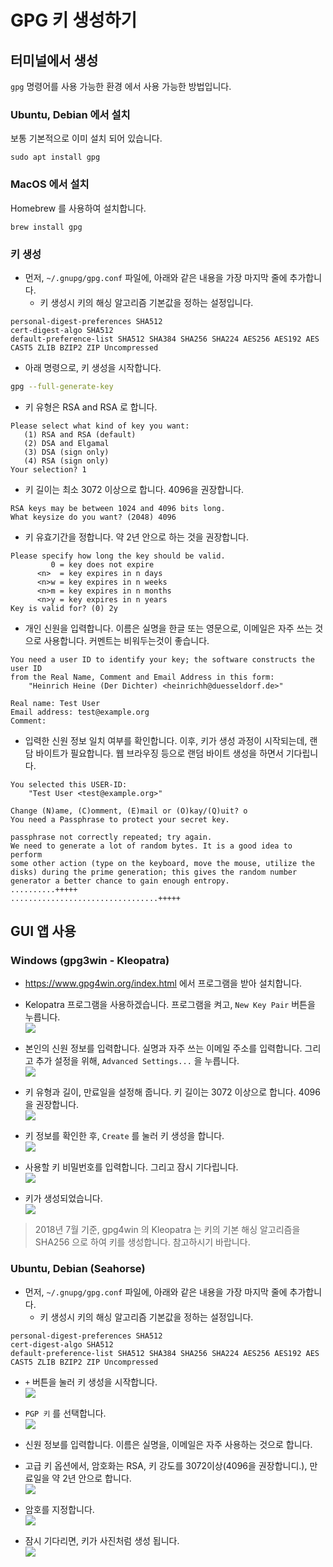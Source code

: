 # GPG 키 생성하기

## 터미널에서 생성
`gpg` 명령어를 사용 가능한 환경 에서 사용 가능한 방법입니다.

### Ubuntu, Debian 에서 설치
보통 기본적으로 이미 설치 되어 있습니다.
```
sudo apt install gpg
```

### MacOS 에서 설치
Homebrew 를 사용하여 설치합니다.
```
brew install gpg
```

### 키 생성

- 먼저, `~/.gnupg/gpg.conf` 파일에, 아래와 같은 내용을 가장 마지막 줄에 추가합니다.
    - 키 생성시 키의 해싱 알고리즘 기본값을 정하는 설정입니다.
```
personal-digest-preferences SHA512
cert-digest-algo SHA512
default-preference-list SHA512 SHA384 SHA256 SHA224 AES256 AES192 AES CAST5 ZLIB BZIP2 ZIP Uncompressed
```

- 아래 명령으로, 키 생성을 시작합니다.
```bash
gpg --full-generate-key
```

- 키 유형은 RSA and RSA 로 합니다.
```
Please select what kind of key you want:
   (1) RSA and RSA (default)
   (2) DSA and Elgamal
   (3) DSA (sign only)
   (4) RSA (sign only)
Your selection? 1
```

- 키 길이는 최소 3072 이상으로 합니다. 4096을 권장합니다.
```
RSA keys may be between 1024 and 4096 bits long.
What keysize do you want? (2048) 4096
```

- 키 유효기간을 정합니다. 약 2년 안으로 하는 것을 권장합니다.
```
Please specify how long the key should be valid.
         0 = key does not expire
      <n>  = key expires in n days
      <n>w = key expires in n weeks
      <n>m = key expires in n months
      <n>y = key expires in n years
Key is valid for? (0) 2y
```

- 개인 신원을 입력합니다. 이름은 실명을 한글 또는 영문으로, 이메일은 자주 쓰는 것으로 사용합니다. 커멘트는 비워두는것이 좋습니다.
```
You need a user ID to identify your key; the software constructs the user ID
from the Real Name, Comment and Email Address in this form:
    "Heinrich Heine (Der Dichter) <heinrichh@duesseldorf.de>"

Real name: Test User
Email address: test@example.org
Comment: 
```

- 입력한 신원 정보 일치 여부를 확인합니다. 이후, 키가 생성 과정이 시작되는데, 랜담 바이트가 필요합니다. 웹 브라우징 등으로 랜덤 바이트 생성을 하면서 기다립니다.
```
You selected this USER-ID:
    "Test User <test@example.org>"

Change (N)ame, (C)omment, (E)mail or (O)kay/(Q)uit? o
You need a Passphrase to protect your secret key.

passphrase not correctly repeated; try again.
We need to generate a lot of random bytes. It is a good idea to perform
some other action (type on the keyboard, move the mouse, utilize the
disks) during the prime generation; this gives the random number
generator a better chance to gain enough entropy.
..........+++++
.................................+++++
```

## GUI 앱 사용

### Windows (gpg3win - Kleopatra)
- https://www.gpg4win.org/index.html 에서 프로그램을 받아 설치합니다.
- Kelopatra 프로그램을 사용하겠습니다. 프로그램을 켜고, `New Key Pair` 버튼을 누릅니다.   
![](images/gpg-windows-1.png)

- 본인의 신원 정보를 입력합니다. 실명과 자주 쓰는 이메일 주소를 입력합니다. 그리고 추가 설정을 위해, `Advanced Settings...` 을 누릅니다.   
![](images/gpg-windows-2.png)

- 키 유형과 길이, 만료일을 설정해 줍니다. 키 길이는 3072 이상으로 합니다. 4096을 권장합니다.   
![](images/gpg-windows-3.png)

- 키 정보를 확인한 후, `Create` 를 눌러 키 생성을 합니다.   
![](images/gpg-windows-4.png)

- 사용할 키 비밀번호를 입력합니다. 그리고 잠시 기다립니다.   
![](images/gpg-windows-5.png)

- 키가 생성되었습니다.   
![](images/gpg-windows-6.png)

> 2018년 7월 기준, gpg4win 의 Kleopatra 는 키의 기본 해싱 알고리즘을 SHA256 으로 하여 키를 생성합니다. 참고하시기 바랍니다.

### Ubuntu, Debian (Seahorse)
- 먼저, `~/.gnupg/gpg.conf` 파일에, 아래와 같은 내용을 가장 마지막 줄에 추가합니다.
    - 키 생성시 키의 해싱 알고리즘 기본값을 정하는 설정입니다.
```
personal-digest-preferences SHA512
cert-digest-algo SHA512
default-preference-list SHA512 SHA384 SHA256 SHA224 AES256 AES192 AES CAST5 ZLIB BZIP2 ZIP Uncompressed
```

- `+` 버튼을 눌러 키 생성을 시작합니다.   
![](images/linux-seahorse-1.png)

- `PGP 키` 를 선택합니다.   
![](images/linux-seahorse-2.png)

- 신원 정보를 입력합니다. 이름은 실명을, 이메일은 자주 사용하는 것으로 합니다.
- 고급 키 옵션에서, 암호화는 RSA, 키 강도를 3072이상(4096을 권장합니디.), 만료일을 약 2년 안으로 합니다.   
![](images/linux-seahorse-3.png)

- 암호를 지정합니다.   
![](images/linux-seahorse-4.png)

- 잠시 기다리면, 키가 사진처럼 생성 됩니다.   
![](images/linux-seahorse-5.png)
